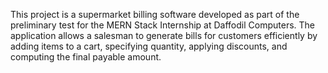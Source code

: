 This project is a supermarket billing software developed as part of the preliminary test for the MERN Stack Internship at Daffodil Computers. The application allows a salesman to generate bills for customers efficiently by adding items to a cart, specifying quantity, applying discounts, and computing the final payable amount.
